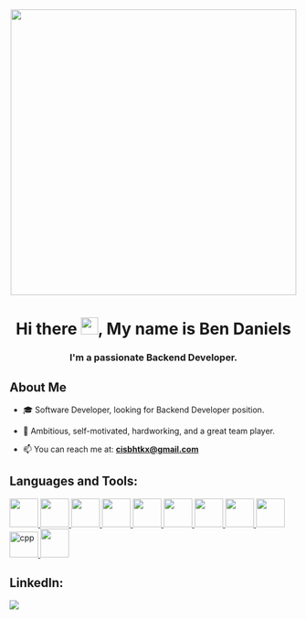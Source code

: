 <div id="header" align="center">
  <img src="https://i.pinimg.com/originals/e4/26/70/e426702edf874b181aced1e2fa5c6cde.gif" width="500"/>
</div>

<h1 align="center">Hi there <img src="https://media.giphy.com/media/hvRJCLFzcasrR4ia7z/giphy.gif" width="30px"/>, My name is Ben Daniels</h1>
<h3 align="center">I'm a passionate Backend Developer.</h3>


## About Me

- 🎓 Software Developer, looking for Backend Developer position.

- 💪 Ambitious, self-motivated, hardworking, and a great team player.

- 📫 You can reach me at: **cisbhtkx@gmail.com** 



## Languages and Tools:

<p align="left"> 
    <a href="https://learn.microsoft.com/en-us/dotnet/csharp/" target="_blank"> <img width="50" src="https://img.icons8.com/fluency/344/c-sharp-logo.png"/> </a>
    <a href="https://www.java.com" target="_blank"> <img width="50" src="https://img.icons8.com/color/48/000000/java-coffee-cup-logo.png"/> </a>
    <a href="https://reactjs.org/" target="_blank"> <img width="50" src="https://img.icons8.com/color/48/000000/react-native.png"/> </a> </a> 
    <a href="https://developer.mozilla.org/en-US/docs/Web/JavaScript" target="_blank"> <img width="50" src="https://img.icons8.com/color/48/000000/javascript.png"/> </a> 
    <a href="https://www.w3.org/html/" target="_blank"> <img width="50" src="https://img.icons8.com/color/48/000000/html-5.png"/> </a> 
    <a href="https://www.w3schools.com/css/" target="_blank"> 
    <img width="50" src="https://img.icons8.com/color/48/000000/css3.png"/> </a> 
    <a href="https://getbootstrap.com" target="_blank"> 
    <img width="50" src="https://img.icons8.com/color/48/000000/bootstrap.png"/> <a> 
    <a href="https://www.python.org" target="_blank"> 
    <img width="50" src="https://img.icons8.com/color/48/000000/python.png"/> </a> 
    <a style="padding-right:8px;" href="https://nodejs.org" target="_blank"> 
    <img width="50" src="https://img.icons8.com/color/48/000000/nodejs.png"/> </a> 
    <a href="https://www.w3schools.com/CPP/default.asp" target="_blank"> 
    <img width="50" src="https://upload.wikimedia.org/wikipedia/commons/thumb/1/18/ISO_C%2B%2B_Logo.svg/1822px-ISO_C%2B%2B_Logo.svg.png" alt="cpp" width="45" height="45"/> </a>   
    <a href="https://git-scm.com/" target="_blank"> 
    <img width="50" src="https://img.icons8.com/color/48/000000/git.png"/> </a>  </a> 
 </a>
</p>



## LinkedIn:
<p align="left">

<a href = "https://www.linkedin.com/in/bendaniels-p"><img src="https://img.icons8.com/fluent/48/000000/linkedin.png"/></a>

</p>


